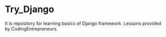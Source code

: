 # Try_Django
It is repository for learning basics of Django framework. Lessons provided by CodingEntrepreneurs.
